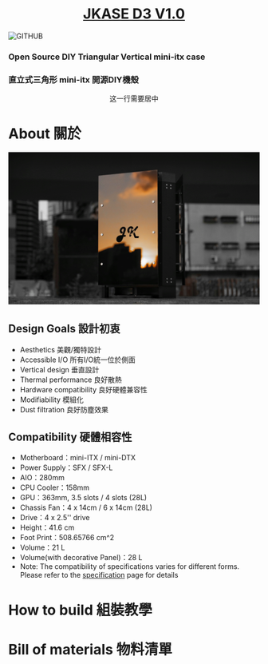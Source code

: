 # <center>[JKASE D3 V1.0](https://jkasedesign.com/)</center>
![GITHUB](/image/jkase.png "JKASE LOGO")
### Open Source DIY Triangular Vertical mini-itx case
### 直立式三角形 mini-itx 開源DIY機殼

<center>这一行需要居中</center>

# About  關於

![GITHUB](/image/sunset_in_mirror.jpeg "Sunset In Mirror")
## Design Goals  設計初衷
* Aesthetics  美觀/獨特設計
* Accessible I/O  所有I/O統一位於側面
* Vertical design  垂直設計
* Thermal performance  良好散熱
* Hardware compatibility  良好硬體兼容性
* Modifiability  模組化
* Dust filtration  良好防塵效果

## Compatibility  硬體相容性
* Motherboard：​mini-ITX / mini-DTX
* Power Supply：SFX / SFX-L
* AIO：280mm
* CPU Cooler：158mm
* GPU：363mm, 3.5 slots / 4 slots (28L)
* Chassis Fan：4 x 14cm / 6 x 14cm (28L)
* Drive：4 x 2.5'' drive​
* Height：41.6 cm
* Foot Print：508.65766 cm^2
* Volume：21 L
* Volume(with decorative Panel)：28 L
* Note: The compatibility of specifications varies for different forms. Please refer to the [specification](https://www.jkasedesign.com/general-1) page for details

# How to build  組裝教學


# Bill of materials  物料清單

